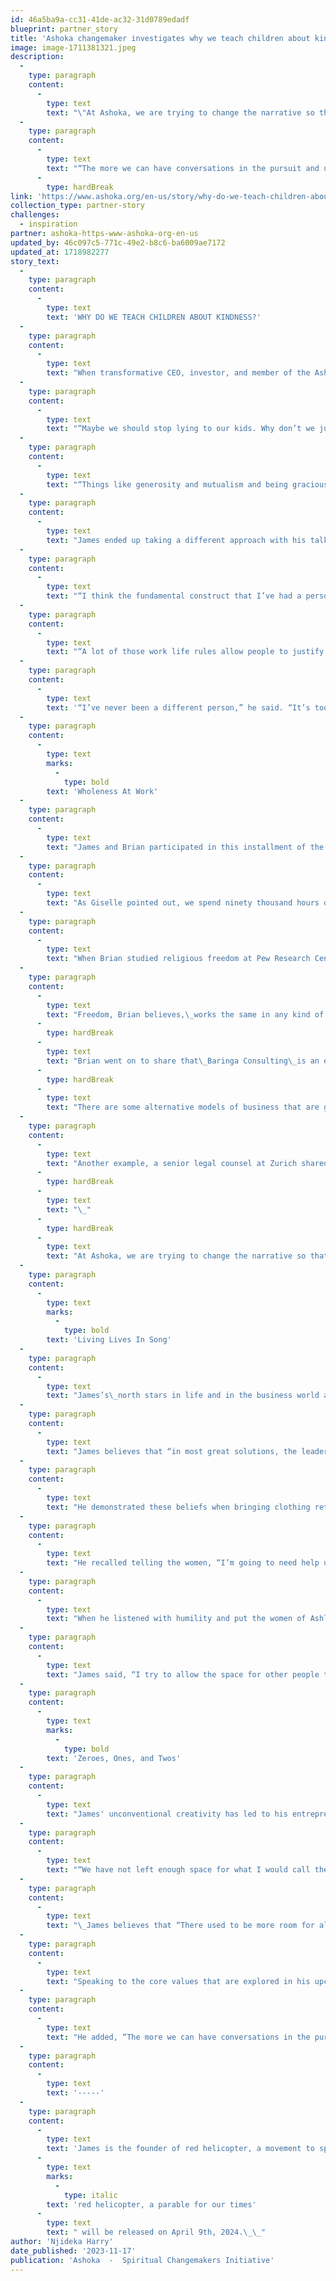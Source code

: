 ```yaml
---
id: 46a5ba9a-cc31-41de-ac32-31d0789edadf
blueprint: partner_story
title: 'Ashoka changemaker investigates why we teach children about kindness.'
image: image-1711381321.jpeg
description:
  -
    type: paragraph
    content:
      -
        type: text
        text: "\"At Ashoka, we are trying to change the narrative so that society sees people as whole people, including their spiritual dimension  --  because we realize that doing so unleashes their fullest power as changemakers when they’re not holding back a part of themselves... \_"
  -
    type: paragraph
    content:
      -
        type: text
        text: "“The more we can have conversations in the pursuit and understanding of truth, not the declarative ownership of truth, it encourages free speech.”\_"
      -
        type: hardBreak
link: 'https://www.ashoka.org/en-us/story/why-do-we-teach-children-about-kindness'
collection_type: partner-story
challenges:
  - inspiration
partner: ashoka-https-www-ashoka-org-en-us
updated_by: 46c097c5-771c-49e2-b8c6-ba6009ae7172
updated_at: 1718982277
story_text:
  -
    type: paragraph
    content:
      -
        type: text
        text: 'WHY DO WE TEACH CHILDREN ABOUT KINDNESS?'
  -
    type: paragraph
    content:
      -
        type: text
        text: "When transformative CEO, investor, and member of the Ashoka Entrepreneur-to-Entrepreneur (E2) Network James Rhee started writing his popular TED talk, he considered opening with questions about what we teach our children.\_\_"
  -
    type: paragraph
    content:
      -
        type: text
        text: "“Maybe we should stop lying to our kids. Why don’t we just rewrite a lot of the early childhood books and tell people and kids how it really is at work?” he said.\_\_"
  -
    type: paragraph
    content:
      -
        type: text
        text: "“Things like generosity and mutualism and being gracious—why are we telling them about these things when we’re clearly teaching them something very different not just in most workplaces but also in the business world?”\_"
  -
    type: paragraph
    content:
      -
        type: text
        text: "James ended up taking a different approach with his talk but came back to this topic on a recent webinar with Ashoka’s Spiritual Changemakers team, moderated by Giselle Kuri, where he was joined by Brian Grim of Freedom of Religion in Business Foundation.\_\_"
  -
    type: paragraph
    content:
      -
        type: text
        text: "“I think the fundamental construct that I’ve had a personal challenge understanding is that there are different accepted norms of behavior in different parts of one’s life. You live at home, you live a certain way. You go to work, there’s a different set of rules,” he said.\_"
  -
    type: paragraph
    content:
      -
        type: text
        text: "“A lot of those work life rules allow people to justify certain types of behaviors, legally and economically, that you probably wouldn’t feel proud about getting away with at home or in your social circles.”\_"
  -
    type: paragraph
    content:
      -
        type: text
        text: '“I’ve never been a different person,” he said. “It’s too tiring.”'
  -
    type: paragraph
    content:
      -
        type: text
        marks:
          -
            type: bold
        text: 'Wholeness At Work'
  -
    type: paragraph
    content:
      -
        type: text
        text: "James and Brian participated in this installment of the ALIVE! Spiritual Changemakers roundtable to discuss the business case for creating workplaces that value wholeness, kindness, and inclusivity. \_"
  -
    type: paragraph
    content:
      -
        type: text
        text: "As Giselle pointed out, we spend ninety thousand hours of our lives, or the equivalent of thirteen full years at work. James questioned the value of having separate selves in work and life and Brian agreed. \_"
  -
    type: paragraph
    content:
      -
        type: text
        text: "When Brian studied religious freedom at Pew Research Center, he found that restrictions on freedom dampen economic growth. When he first implemented research on Employee Resource Groups, which are\_applicable to religious groups as well as groups like LGBTQ+ employees, he found that\_a culture of people bringing their whole selves to work allowed people to build stronger teams and understand each other better.\_"
  -
    type: paragraph
    content:
      -
        type: text
        text: "Freedom, Brian believes,\_works the same in any kind of system. When people feel valued and important, that often results in profitability as well as fulfillment. “If you don’t have goodwill, you can’t do business because businesses are built on trust,” he says. \_"
      -
        type: hardBreak
      -
        type: text
        text: "Brian went on to share that\_Baringa Consulting\_is an example of a benefit corporation company that has redefined what the purpose of business is, by putting people first. They have a whole method of the\_Economics of Kindness\_and every one of their consultants is talking about why kindness is important in a company.\_\_"
      -
        type: hardBreak
      -
        type: text
        text: "There are some alternative models of business that are growing. Brian’s Religious Freedom and Business Organization has developed a\_Corporate Religious Equity, Diversity and Inclusion Index that measures how religiously inclusive a company is. Intel was #1 this year.\_ One of the stories a Muslim employee shared was how the company enabled him to bring “his whole soul” to work and\_be more honest about how faith motivates his work. \_"
  -
    type: paragraph
    content:
      -
        type: text
        text: "Another example, a senior legal counsel at Zurich shared how she got promoted often and eventually became a VP. Each promotion for her was a celebration of another milestone for women. For her, what really made her show up at work was her faith. When the company recognized that, it seemed like a whole new world of opportunities opened up for her.\_\_"
      -
        type: hardBreak
      -
        type: text
        text: "\_"
      -
        type: hardBreak
      -
        type: text
        text: "At Ashoka, we are trying to change the narrative so that society sees people as whole people, including their spiritual dimension—because we realize that doing so unleashes their fullest power as changemakers when they’re not holding back a part of themselves. \_"
  -
    type: paragraph
    content:
      -
        type: text
        marks:
          -
            type: bold
        text: 'Living Lives In Song'
  -
    type: paragraph
    content:
      -
        type: text
        text: "James’s\_north stars in life and in the business world are kindness, math, and music. Kindness, he says, is much different than niceness. It's grounded in giving people agency.\_"
  -
    type: paragraph
    content:
      -
        type: text
        text: "James believes that “in most great solutions, the leader is a facilitator and everyone has to accept agency.” Rather than imposing one’s voice, he argues that “wiser people are generally quieter” and lead with humility.\_\_"
  -
    type: paragraph
    content:
      -
        type: text
        text: "He demonstrated these beliefs when bringing clothing retailer Ashley Stewart from the brink of bankruptcy. He trusted in the expertise of the women, mostly Black, who staffed and shopped at the stores. He led with kindness and math, and music followed. \_"
  -
    type: paragraph
    content:
      -
        type: text
        text: "He recalled telling the women, “I’m going to need help understanding a lot of things. I hadn’t used these words in a long time, but I said kindness and then I said math. I couldn’t remember the last time I’d used the word kindness in a professional context.” But this experience helped cement the convictions that inspire him to this day.\_\_"
  -
    type: paragraph
    content:
      -
        type: text
        text: "When he listened with humility and put the women of Ashley Stewart into positions of agency, he was able to save the business. “Ultimately they sang their song and the whole world started singing their song with us.”\_"
  -
    type: paragraph
    content:
      -
        type: text
        text: "James said, “I try to allow the space for other people to live their lives in song, And when you get it right, when there’s a transcendent hymn, when many people can sing the same song together, one it bridges a lot of differences and it’s beautiful but two, as an investor, it tends to work out commercially as well.”\_"
  -
    type: paragraph
    content:
      -
        type: text
        marks:
          -
            type: bold
        text: 'Zeroes, Ones, and Twos'
  -
    type: paragraph
    content:
      -
        type: text
        text: "James' unconventional creativity has led to his entrepreneurial success. He believes that, in the modern digital world, focused on things like AI, we have created a culture of “zeroes and ones.”\_\_"
  -
    type: paragraph
    content:
      -
        type: text
        text: "“We have not left enough space for what I would call the ‘two’ in life,” he said “The ‘two ‘is what happens when orthogonal things come together and there’s invention and something new.”\_"
  -
    type: paragraph
    content:
      -
        type: text
        text: "\_James believes that “There used to be more room for alchemy or surprise or creation in business” but that is increasingly being stripped out in favor of rigidity. He tries to live his life as a “two” as much as possible.\_"
  -
    type: paragraph
    content:
      -
        type: text
        text: "Speaking to the core values that are explored in his upcoming book, James said, “kindness and math are both intuitively true. Math is not man-made.”\_\_"
  -
    type: paragraph
    content:
      -
        type: text
        text: "He added, “The more we can have conversations in the pursuit and understanding of truth, not the declarative ownership of truth, it encourages free speech.”\_"
  -
    type: paragraph
    content:
      -
        type: text
        text: '-----'
  -
    type: paragraph
    content:
      -
        type: text
        text: 'James is the founder of red helicopter, a movement to spread his philosophy for a better version of capitalism rooted in kindness and math. His forthcoming book, '
      -
        type: text
        marks:
          -
            type: italic
        text: 'red helicopter, a parable for our times'
      -
        type: text
        text: " will be released on April 9th, 2024.\_\_"
author: 'Njideka Harry'
date_published: '2023-11-17'
publication: 'Ashoka  -  Spiritual Changemakers Initiative'
---
```

